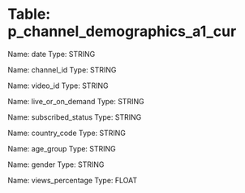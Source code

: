 Table: p_channel_demographics_a1_cur
====================================

Name: date
Type: STRING

Name: channel_id
Type: STRING

Name: video_id
Type: STRING

Name: live_or_on_demand
Type: STRING

Name: subscribed_status
Type: STRING

Name: country_code
Type: STRING

Name: age_group
Type: STRING

Name: gender
Type: STRING

Name: views_percentage
Type: FLOAT

